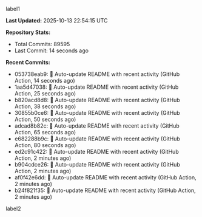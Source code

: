 
label1 
<!-- ACTIVITY_START -->
**Last Updated:** 2025-10-13 22:54:15 UTC

**Repository Stats:**
- Total Commits: 89595
- Last Commit: 14 seconds ago

**Recent Commits:**
- 053738eab9: 🤖 Auto-update README with recent activity (GitHub Action, 14 seconds ago)
- 1aa5d47038: 🤖 Auto-update README with recent activity (GitHub Action, 25 seconds ago)
- b820acd8d8: 🤖 Auto-update README with recent activity (GitHub Action, 38 seconds ago)
- 30855b0ce6: 🤖 Auto-update README with recent activity (GitHub Action, 50 seconds ago)
- adcad8b82c: 🤖 Auto-update README with recent activity (GitHub Action, 65 seconds ago)
- e682288b9c: 🤖 Auto-update README with recent activity (GitHub Action, 80 seconds ago)
- ed2c91c422: 🤖 Auto-update README with recent activity (GitHub Action, 2 minutes ago)
- b904cdce26: 🤖 Auto-update README with recent activity (GitHub Action, 2 minutes ago)
- af0f42e6dd: 🤖 Auto-update README with recent activity (GitHub Action, 2 minutes ago)
- b24f821f35: 🤖 Auto-update README with recent activity (GitHub Action, 2 minutes ago)
<!-- ACTIVITY_END -->

label2
